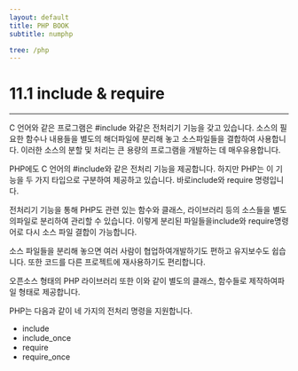 ```yaml
---
layout: default
title: PHP BOOK
subtitle: numphp

tree: /php
---
```


# 11.1 include & require
<hr>
C 언어와 같은 프로그램은 #include 와같은 전처리기 기능을 갖고 있습니다. 소스의 필요한 함수나 내용들을 별도의 해더파일에 분리해 놓고 소스파일들을 결합하여 사용합니다. 이러한 소스의 분할 및 처리는 큰 용량의 프로그램을 개발하는 데 매우유용합니다.  
 
PHP에도 C 언어의 #include와 같은 전처리 기능을 제공합니다. 하지만 PHP는 이 기능을 두 가지 타입으로 구분하여 제공하고 있습니다. 바로include와 require 명령입니다.  

전처리기 기능을 통해 PHP도 관련 있는 함수와 클래스, 라이브러리 등의 소스들을 별도의파일로 분리하여 관리할 수 있습니다. 이렇게 분리된 파일들을include와 require명령어로 다시 소스 파일 결합이 가능합니다.

소스 파일들을 분리해 놓으면 여러 사람이 협업하여개발하기도 편하고 유지보수도 쉽습니다. 또한 코드를 다른 프로젝트에 재사용하기도 편리합니다.  

오픈소스 형태의 PHP 라이브러리 또한 이와 같이 별도의 클래스, 함수들로 제작하여파일 형태로 제공합니다.  

PHP는 다음과 같이 네 가지의 전처리 명령을 지원합니다.

* include
* include_once
* require
* require_once